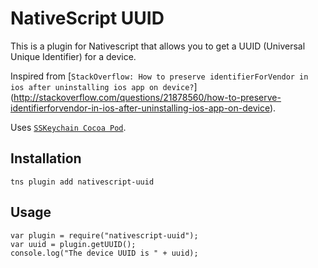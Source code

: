 # NativeScript UUID

This is a plugin for Nativescript that allows you to get a UUID (Universal Unique Identifier) for a device.

Inspired from [`StackOverflow: How to preserve identifierForVendor in ios after uninstalling ios app on device?`] (http://stackoverflow.com/questions/21878560/how-to-preserve-identifierforvendor-in-ios-after-uninstalling-ios-app-on-device).

Uses [`SSKeychain Cocoa Pod`](https://cocoapods.org/pods/SSKeychain).

## Installation
`tns plugin add nativescript-uuid`

## Usage
```
var plugin = require("nativescript-uuid");
var uuid = plugin.getUUID();
console.log("The device UUID is " + uuid);
```
